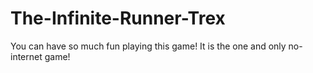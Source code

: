# The-Infinite-Runner-Trex
You can have so much fun playing this game! It is the one and only no-internet game!
